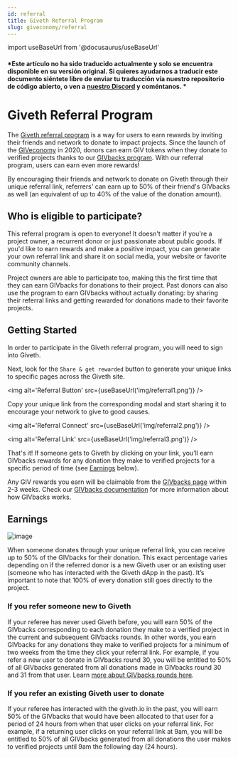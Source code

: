 ```yaml
---
id: referral
title: Giveth Referral Program
slug: giveconomy/referral
---
```

import useBaseUrl from '@docusaurus/useBaseUrl'

#### *Este artículo no ha sido traducido actualmente y solo se encuentra disponible en su versión original. Si quieres ayudarnos a traducir este documento siéntete libre de enviar tu traducción vía nuestro repositorio de código abierto, o ven a [nuestro Discord](https://discord.giveth.io) y coméntanos. *

# Giveth Referral Program


The [Giveth referral program](https://giveth.io/referral) is a way for users to earn rewards by inviting their friends and network to donate to impact projects. Since the launch of the [GIVeconomy](/dapps/giveconomy.md) in 2020, donors can earn GIV tokens when they donate to verified projects thanks to our [GIVbacks program](/dapps/givbacks.md). With our referral program, users can earn even more rewards!

By encouraging their friends and network to donate on Giveth through their unique referral link, referrers' can earn up to 50% of their friend's GIVbacks as well (an equivalent of up to 40% of the value of the donation amount).

## Who is eligible to participate?

This referral program is open to everyone! It doesn't matter if you're a project owner, a recurrent donor or just passionate about public goods. If you'd like to earn rewards and make a positive impact, you can generate your own referral link and share it on social media, your website or favorite community channels.

Project owners are able to participate too, making this the first time that they can earn GIVbacks for donations to their project. Past donors can also use the program to earn GIVbacks without actually donating: by sharing their referral links and getting rewarded for donations made to their favorite projects.

## Getting Started

In order to participate in the Giveth referral program, you will need to sign into Giveth.

Next, look for the `Share & get rewarded` button to generate your unique links to specific pages across the Giveth site. 

<img alt='Referral Button' src={useBaseUrl('img/referral1.png')} />

Copy your unique link from the corresponding modal and start sharing it to encourage your network to give to good causes.

<img alt='Referral Connect' src={useBaseUrl('img/referral2.png')} />

<img alt='Referral Link' src={useBaseUrl('img/referral3.png')} />

That's it! If someone gets to Giveth by clicking on your link, you’ll earn GIVbacks rewards for any donation they make to verified projects for a specific period of time (see [Earnings](#earnings) below). 

Any GIV rewards you earn will be claimable from the [GIVbacks page](https://giveth.io/givbacks) within 2-3 weeks. Check our [GIVbacks documentation](/dapps/givbacks.md) for more information about how GIVbacks works.

## Earnings

![image](https://user-images.githubusercontent.com/75490971/229162633-9b67d524-f29f-43d5-99b7-45f1e3b3787c.png)

When someone donates through your unique referral link, you can receive up to 50% of the GIVbacks for their donation. This exact percentage varies depending on if the  referred donor is a new Giveth user or an existing user (someone who has interacted with the Giveth dApp in the past). It’s important to note that 100% of every donation still goes directly to the project.

### If you refer someone new to Giveth

If your referee has never used Giveth before, you will earn 50% of the GIVbacks corresponding to each donation they make to a verified project in the current and subsequent GIVbacks rounds. In other words, you earn GIVbacks for any donations they make to verified projects for a minimum of two weeks from the time they click your referral link. For example, if you refer a new user to donate in GIVbacks round 30, you will be entitled to 50% of all GIVbacks generated from all donations made in GIVbacks round 30 and 31 from that user. Learn [more about GIVbacks rounds here](/dapps/givbacks.md).

### If you refer an existing Giveth user to donate

If your referee has interacted with the giveth.io in the past, you will earn 50% of the GIVbacks that would have been allocated to that user for a period of 24 hours from when that user clicks on your referral link. For example, if a returning user clicks on your referral link at 9am, you will be entitled to 50% of all GIVbacks generated from all donations the user makes to verified projects until 9am the following day (24 hours).
